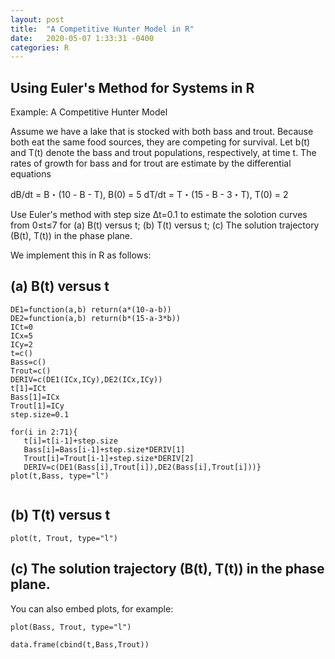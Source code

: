 ```yaml
---
layout: post
title:  "A Competitive Hunter Model in R"
date:   2020-05-07 1:33:31 -0400
categories: R
---
```

## Using Euler's Method for Systems in R

Example: A Competitive Hunter Model

Assume we have a lake that is stocked with both bass and trout. Because both eat the same food sources, they are competing for survival. Let b(t) and T(t) denote the bass and trout populations, respectively, at time t. The rates of growth for bass and for trout are estimate by the differential equations

dB/dt = B・(10 - B - T), B(0) = 5
dT/dt = T・(15 - B - 3・T), T(0) = 2

Use Euler's method with step size ∆t=0.1 to estimate the solotion curves from 0≤t≤7 for (a) B(t) versus t; (b) T(t) versus t; (c) The solution trajectory (B(t), T(t)) in the phase plane.

We implement this in R as follows:

## (a) B(t) versus t


```{r}
DE1=function(a,b) return(a*(10-a-b))
DE2=function(a,b) return(b*(15-a-3*b))
ICt=0
ICx=5
ICy=2
t=c()
Bass=c()
Trout=c()
DERIV=c(DE1(ICx,ICy),DE2(ICx,ICy))
t[1]=ICt
Bass[1]=ICx
Trout[1]=ICy
step.size=0.1

for(i in 2:71){
   t[i]=t[i-1]+step.size
   Bass[i]=Bass[i-1]+step.size*DERIV[1]
   Trout[i]=Trout[i-1]+step.size*DERIV[2]
   DERIV=c(DE1(Bass[i],Trout[i]),DE2(Bass[i],Trout[i]))}
plot(t,Bass, type="l")
   
```
## (b) T(t) versus t


```{r}
plot(t, Trout, type="l")
```
## (c) The solution trajectory (B(t), T(t)) in the phase plane.

You can also embed plots, for example:

```{r}
plot(Bass, Trout, type="l")
```
```{r}
data.frame(cbind(t,Bass,Trout))
```
